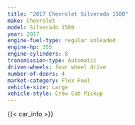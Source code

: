 ```yaml
---
title: "2017 Chevrolet Silverado 1500"
make: Chevrolet
model: Silverado 1500
year: 2017
engine-fuel-type: regular unleaded
engine-hp: 355
engine-cylinders: 8
transmission-type: Automatic
driven-wheels: four wheel drive
number-of-doors: 4
market-category: Flex Fuel
vehicle-size: Large
vehicle-style: Crew Cab Pickup
---
```


{{< car_info >}}
